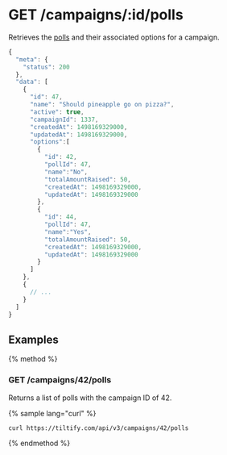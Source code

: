 # GET /campaigns/:id/polls

Retrieves the [polls](/entities/poll.md) and their associated options for a campaign.

```js
{
  "meta": {
    "status": 200
  },
  "data": [
    {
      "id": 47,
      "name": "Should pineapple go on pizza?",
      "active": true,
      "campaignId": 1337,
      "createdAt": 1498169329000,
      "updatedAt": 1498169329000,
      "options":[
        {
          "id": 42,
          "pollId": 47,
          "name":"No",
          "totalAmountRaised": 50,
          "createdAt": 1498169329000,
          "updatedAt": 1498169329000
        },
        {
          "id": 44,
          "pollId": 47,
          "name":"Yes",
          "totalAmountRaised": 50,
          "createdAt": 1498169329000,
          "updatedAt": 1498169329000
        }
      ]
    },
    {
      // ...
    }
  ]
}
```

## Examples

{% method %}
### GET /campaigns/42/polls
Returns a list of polls with the campaign ID of 42.

{% sample lang="curl" %}
```bash
curl https://tiltify.com/api/v3/campaigns/42/polls
```

{% endmethod %}
